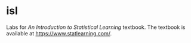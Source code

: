 # isl
Labs for *An Introduction to Statistical Learning* textbook. The textbook is available at https://www.statlearning.com/.
